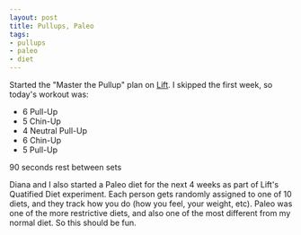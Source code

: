 ```yaml
---
layout: post
title: Pullups, Paleo
tags:
- pullups
- paleo
- diet
---
```


Started the "Master the Pullup" plan on [Lift](https://lift.do). I skipped the first week, so today's workout was:

- 6 Pull-Up
- 5 Chin-Up
- 4 Neutral Pull-Up
- 6 Chin-Up
- 5 Pull-Up

90 seconds rest between sets

Diana and I also started a Paleo diet for the next 4 weeks as part of Lift's Quatified Diet experiment. Each person gets randomly assigned to one of 10 diets, and they track how you do (how you feel, your weight, etc). Paleo was one of the more restrictive diets, and also one of the most different from my normal diet. So this should be fun.
